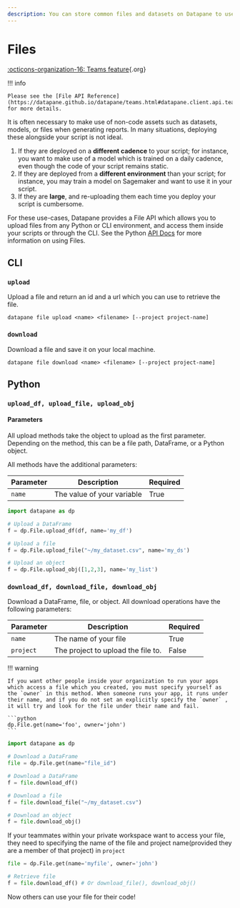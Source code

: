 ```yaml
---
description: You can store common files and datasets on Datapane to use in your scripts.
---
```


# Files

[:octicons-organization-16: Teams feature](){.org}

!!! info

    Please see the [File API Reference](https://datapane.github.io/datapane/teams.html#datapane.client.api.teams.Blob) for more details.

It is often necessary to make use of non-code assets such as datasets, models, or files when generating reports. In many situations, deploying these alongside your script is not ideal.

1. If they are deployed on a **different cadence** to your script; for instance, you want to make use of a model which is trained on a daily cadence, even though the code of your script remains static.
2. If they are deployed from a **different environment** than your script; for instance, you may train a model on Sagemaker and want to use it in your script.
3. If they are **large**, and re-uploading them each time you deploy your script is cumbersome.

For these use-cases, Datapane provides a File API which allows you to upload files from any Python or CLI environment, and access them inside your scripts or through the CLI. See the Python [API Docs](https://datapane.github.io/datapane/teams.html#datapane.client.api.teams.Blob) for more information on using Files.

## **CLI**

### `upload`

Upload a file and return an id and a url which you can use to retrieve the file.

```
datapane file upload <name> <filename> [--project project-name]
```

### `download`

Download a file and save it on your local machine.

```
datapane file download <name> <filename> [--project project-name]
```

## Python&#x20;

### `upload_df, upload_file, upload_obj`

#### Parameters

All upload methods take the object to upload as the first parameter. Depending on the method, this can be a file path, DataFrame, or a Python object.&#x20;

All methods have the additional parameters:

| Parameter | Description                | Required |
| --------- | -------------------------- | -------- |
| `name`    | The value of your variable | True     |

```python
import datapane as dp

# Upload a DataFrame
f = dp.File.upload_df(df, name='my_df')

# Upload a file
f = dp.File.upload_file("~/my_dataset.csv", name='my_ds')

# Upload an object
f = dp.File.upload_obj([1,2,3], name='my_list')
```

### `download_df, download_file, download_obj`

Download a DataFrame, file, or object. All download operations have the following parameters:

| Parameter | Description                        | Required |
| --------- | ---------------------------------- | -------- |
| `name`    | The name of your file              | True     |
| `project` | The project to upload the file to. | False    |

!!! warning

    If you want other people inside your organization to run your apps which access a file which you created, you must specify yourself as the `owner` in this method. When someone runs your app, it runs under their name, and if you do not set an explicitly specify the `owner` , it will try and look for the file under their name and fail.

    ```python
    dp.File.get(name='foo', owner='john')
    ```

```python
import datapane as dp

# Download a DataFrame
file = dp.File.get(name="file_id")

# Download a DataFrame
f = file.download_df()

# Download a file
f = file.download_file("~/my_dataset.csv")

# Download an object
f = file.download_obj()
```

If your teammates within your private workspace want to access your file, they need to specifying the name of the file and project name(provided they are a member of that project) in `project`

```python
file = dp.File.get(name='myfile', owner='john')

# Retrieve file
f = file.download_df() # Or download_file(), download_obj()
```

Now others can use your file for their code!

